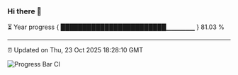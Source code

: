 ### Hi there 👋

⏳ Year progress { ████████████████████████▁▁▁▁▁▁ } 81.03 %

---

⏰ Updated on Thu, 23 Oct 2025 18:28:10 GMT

![Progress Bar CI](https://github.com/liununu/liununu/workflows/Progress%20Bar%20CI/badge.svg)

